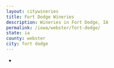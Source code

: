 ```yaml
---
layout: citywineries
title: Fort Dodge Wineries
description: Wineries in Fort Dodge, IA
permalink: /iowa/webster/fort-dodge/
state: ia
county: webster
city: fort dodge
---
```

-
